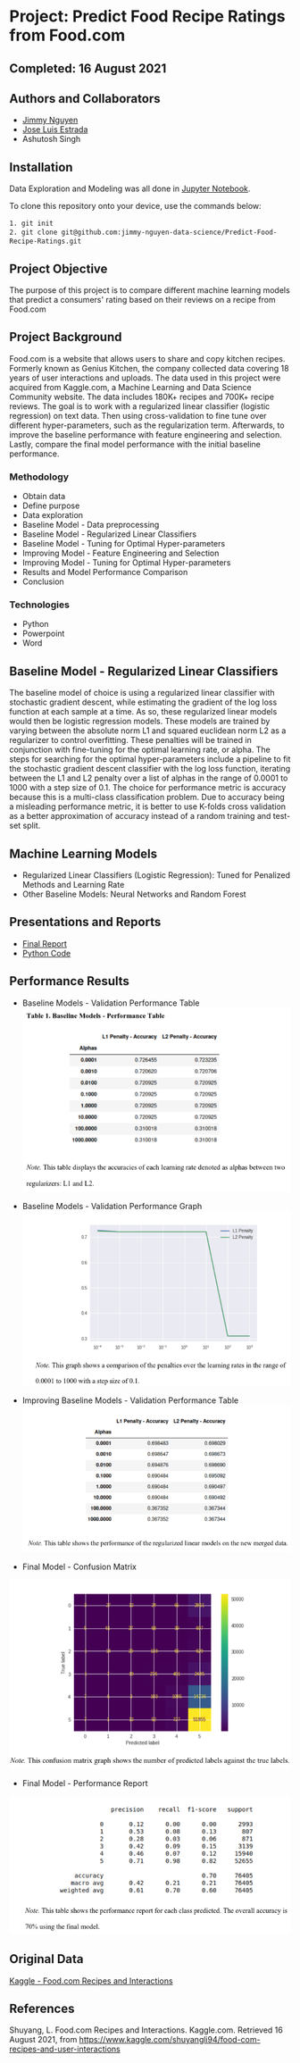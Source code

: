 # Project: Predict Food Recipe Ratings from Food.com

## Completed: 16 August 2021 


## Authors and Collaborators
- [Jimmy Nguyen](https://github.com/jimmy-nguyen-data-science)
- [Jose Luis Estrada](https://github.com/jose-luis-estrada)
- Ashutosh Singh 


## Installation

Data Exploration and Modeling was all done in [Jupyter Notebook](https://jupyter.org/).

To clone this repository onto your device, use the commands below:

	1. git init
	2. git clone git@github.com:jimmy-nguyen-data-science/Predict-Food-Recipe-Ratings.git
  

## Project Objective
The purpose of this project is to compare different machine learning models that predict a consumers' rating based on their reviews on a recipe from Food.com

## Project Background 
Food.com is a website that allows users to share and copy kitchen recipes. Formerly known as Genius Kitchen, the company collected data covering 18 years of user interactions and uploads. The data used in this project were acquired from Kaggle.com, a Machine Learning and Data Science Community website. The data includes 180K+ recipes and 700K+ recipe reviews. The goal is to work with a regularized linear classifier (logistic regression) on text data. Then using cross-validation to fine tune over different hyper-parameters, such as the regularization term. Afterwards, to improve the baseline performance with feature engineering and selection. Lastly, compare the final model performance with the initial baseline performance.

### Methodology
- Obtain data
- Define purpose 
- Data exploration
- Baseline Model - Data preprocessing
- Baseline Model - Regularized Linear Classifiers
- Baseline Model - Tuning for Optimal Hyper-parameters
- Improving Model - Feature Engineering and Selection
- Improving Model - Tuning for Optimal Hyper-parameters
- Results and Model Performance Comparison
- Conclusion

### Technologies
- Python
- Powerpoint
- Word

## Baseline Model - Regularized Linear Classifiers 
The baseline model of choice is using a regularized linear classifier with stochastic gradient descent, while estimating the gradient of the log loss function at each sample at a time. As so, these regularized linear models would then be logistic regression models. These models are trained by varying between the absolute norm L1 and squared euclidean norm L2 as a regularizer to control overfitting. These penalties will be trained in conjunction with fine-tuning for the optimal learning rate, or alpha. The steps for searching for the optimal hyper-parameters include a pipeline to fit the stochastic gradient descent classifier with the log loss function, iterating between the L1 and L2 penalty over a list of alphas in the range of 0.0001 to 1000 with a step size of 0.1. The choice for performance metric is accuracy because this is a multi-class classification problem. Due to accuracy being a misleading performance metric, it is better to use K-folds cross validation as a better approximation of accuracy instead of a random training and test-set split.

## Machine Learning Models
- Regularized Linear Classifiers (Logistic Regression): Tuned for Penalized Methods and Learning Rate
- Other Baseline Models: Neural Networks and Random Forest


## Presentations and Reports
* [Final Report](https://github.com/jimmy-nguyen-data-science/Predict-Food-Recipe-Ratings/blob/main/Reports/Final%20Report.pdf)
* [Python Code](https://github.com/Jimmy-Nguyen-Data-Science/Predict-Food-Recipe-Ratings/blob/main/Code/Python/Python%20Code%20-%20PDF%20.pdf)

## Performance Results 

- Baseline Models - Validation Performance Table
![Baseline Validation Performance Table](https://github.com/jimmy-nguyen-data-science/Predict-Food-Recipe-Ratings/blob/main/Data%20Visuals/Baseline%20Validation%20Performance%20Table.png)

- Baseline Models - Validation Performance Graph
![Baseline Validation Performance Graph](https://github.com/jimmy-nguyen-data-science/Predict-Food-Recipe-Ratings/blob/main/Data%20Visuals/Baseline%20Validation%20Performance%20Graph.png)

- Improving Baseline Models - Validation Performance Table
![Final Validation Performance Table](https://github.com/jimmy-nguyen-data-science/Predict-Food-Recipe-Ratings/blob/main/Data%20Visuals/Final%20Validation%20Performance%20Table.png)

- Final Model - Confusion Matrix

![Final Performance Confusion Matrix](https://github.com/jimmy-nguyen-data-science/Predict-Food-Recipe-Ratings/blob/main/Data%20Visuals/Final%20Performance%20Confusion%20Matrix.png)

- Final Model - Performance Report

![Final Performance Report](https://github.com/jimmy-nguyen-data-science/Predict-Food-Recipe-Ratings/blob/main/Data%20Visuals/Final%20Performance%20Report.png)

## Original Data 
[Kaggle - Food.com Recipes and Interactions](https://www.kaggle.com/shuyangli94/food-com-recipes-and-user-interactions?select=RAW_recipes.csv)

## References
Shuyang, L. Food.com Recipes and Interactions. Kaggle.com. Retrieved 16 August 2021, from
https://www.kaggle.com/shuyangli94/food-com-recipes-and-user-interactions

